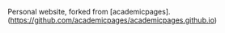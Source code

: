 Personal website, forked from [academicpages]. (https://github.com/academicpages/academicpages.github.io)